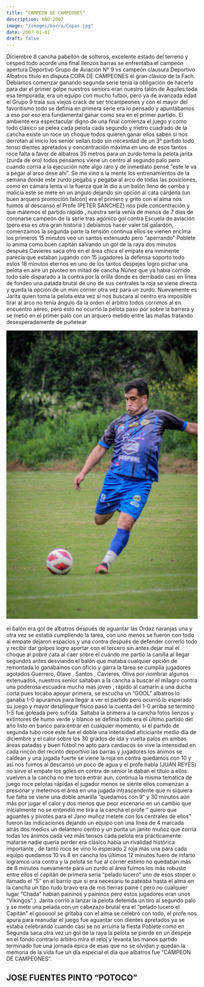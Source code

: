```yaml
---
title: “CAMPEON DE CAMPEONES”
description: AÑO 2007
image: "/images/barra/Copas.jpg"
date: 2007-01-01
draft: false
---
```


Diciembre 8 cancha pabellón de solteros, excelente estado del terreno y césped todo
acorde una final lienzos barras se enfrentaba el campeón apertura Deportivo Grupo de
Aviación N° 9 vs campeón clausura Deportivo Albatros título en disputa COPA DE
CAMPEONES el gran clásico de la Fach. Debíamos comenzar ganando segunda serie tenía
la obligación de hacerlo para dar el primer golpe nuestros seniors eran nuestro talón de
Aquiles toda esa temporada, era un equipo con mucho futbol, pero ya de avanzada edad el
Grupo 9 traía sus viejos crack de ser tricampeones y con el mayor del favoritismo todo se
definía en primera serie era lo pensado y apuntábamos a eso por eso era fundamental ganar
como sea en el primer partido. El ambiente era espectacular digno de una final comienza el
juego y como todo clásico se pelea cada pelota cada segundo y metro cuadrado de la
cancha existe un roce un choque todos quieren ganar ellos saben si nos derrotan al inicio los
senior sellan todo sin necesidad de un 3° partido todo tenso dientes apretados y
concentración máxima en uno de esos tantos roce falta a favor de albatros 35 metros para un
zurdo toma la pelota jarita (zurda de oro) todos pensamos viene un centro al segundo palo
pero cuando corría a la ejecución note algo raro y de inmediato pensé “este le va a pegar al
arco dese ahí”. Se me vino a la mente los entrenamientos de la semana donde este zurdo
pegaba y pegaba al arco de todas las posiciones, como en cámara lenta vi la fuerza que le
dio a un balón lleno de comba y malicia este se mete en un ángulo dejando sin opción al cata
cárdena (un buen arquero promoción falcón) era el primero y grito con el alma nos fuimos al
descansó el Profe (PETER SANCHEZ) nos pide concentración y que matemos el partido
rápido , nuestra seria venia de menos de 7 días de coronarse campeón de la serie tras
agónico gol contra Escuela de aviación (pero esa es otra gran historia ) debíamos hacer
valer tal galardón, comenzamos la segunda parte la tensión continua ellos se vienen encima
los primeros 15 minutos veo un santos extenuado pero “aperrando” Poblete lo anima como
buen capitán salvando un gol de la raya dos minutos después Cavieres saca otro en el área
chica el empate era inminente parecía que estaban jugando con 15 jugadores la defensa
soporto todo estos 18 minutos eternos en uno de los tantos despejes logro pichar una pelota
en aire un pivoteo en mitad de cancha Núñez que ya había corrido todo sale disparado a la
contra por la orilla donde es derribado casi en línea de fondeo una patada brutal de uno de
sus centrales la roja se viene directa y queda la opción de un mini córner otra vez para un
zurdo. Nuevamente es Jarita quien toma la pelota esta vez sí nos buscara al centro era
imposible tirar al arco no tenía ángulo da la orden el árbitro todos corrimos al en encuentro
aéreo, pero esto no ocurrió la pelota paso por sobre la barrera y se metió en el primer
palo con un arquero metido entre las mallas tratando desesperadamente de puñetear

![Senior](/public/images/senior/Senior10.jpg "Text to show on mouseover")

el balón era gol de albatros después de aguantar las Ordaz naranjas una y otra vez se
estaba cumpliendo la tarea, con uno menos se fueron con todo al empate dejaron espacios y
una contra después de defender correrlo todo y recibir dar golpes logro aportar con el tercero
sin antes dejar mal el choque al pobre cata al caer sobre el cuándo me partió la canilla al
llegar segundos antes desviando el balón que mataba cualquier opción de remontada lo
ganábamos con oficio y garra la tarea se cumplía jugadores agotados Guerrero, Olave ,
Santos , Cavieres, Oliva por nombrar algunos extenuados, nuestros senior saltaban a la
cancha a buscar el milagro contra una poderosa escuadra mucho más joven , rápido al
camarín a una ducha corta pues tocaba apoyar primera, se escucha un “GOOL” albatros lo
ganaba 1-0 apuramos para llegar a ver el partido pero ocurrió lo esperado su juego y mayor
despliegue físico paso la cuenta del 1-0 arriba se terminó 1-5 fue goleada pero sufrida.
Saltaba la primera a la cancha fotos lienzos y extintores de humo verde y blanco se definía
todo era el último partido del año listo en banco para entrar en cualquier momento, si el
partido de segunda tubo roce este fue el doble una intensidad aficiciante medio día de
diciembre y el calor sobre los 30 grados de ida y vuelta palos en ambas áreas patadas y
buen fútbol no apto para cardiacos se vive la intensidad en cada rincón del recinto deportivo
las barras y jugadores los ánimos se caldean y una jugada fuerte se viene la roja en contra
quedamos con 10 y así nos fuimos al descansó un poco de agua y el profe habla (JUAN
REYES) no sirve el empate los goles en contra de senior le daban el título a ellos vuelven a
la cancha no me toca entrar aun, continua la misma temática de juego roce pelotas rápidas el
jugador menos se siente ellos comienzan a presionar y meternos el área en una jugada
intrascendente que ni siquiera fue falta se viene una doble amarilla “quedamos con 9” y 30
minutos aún más por jugar el calor y dos menos que peor escenario en un cambio que
inicialmente no se entendió me tira a la cancha el profe “ quiero que aguantes y pivotes para
el Jano muñoz metete con los centrales de ellos” fueron las indicaciones dejando un equipo
con una línea de 4 marcada atrás dos medios un delantero centro y un punta un janito muñoz
que corría todas los ánimos cada vez más tensos cada pelota era prácticamente matarse
nadie quería perder era clásico había un rivalidad histórica importante , de tanto roce se vino
lo esperado 2 roja más una para cada equipo quedamos 10 vs 8 en cancha los últimos 12
minutos fuero de infarto logramos una contra y la pelota se fue al córner estimo no quedaban
más de 8 minutos nuevamente para un zurdo al área fuimos los más robusto entre ellos el
capitán de primera seria “pelado lucero” uno de esos stoper o llamado el “5” en el barrio que
si era necesario te pateaba hasta el alma en la cancha un tipo rudo bravo era de mis tierras
paine ( pero no cualquier lugar “Chada” habían paininos y paininos pero estos
jugadores eran unos “Vikingos” ). Jarita corrió a lanzar la pelota detenida un tiro al
segundo palo y se mete una pelada con un cabezazo brutal era el “pelado lucero el Capitán”
el goooool se gritaba con el alma se celebró con todo, el profe nos apura para reanudar el
juego fue aguantar con dientes apretados ya se estaba celebrando cuando casi se no arruina
la fiesta Poblete como en Segunda saca otra vez un gol de la raya la pelota se pierde en un
despeje en el fondo contrario árbitro mira el reloj y levanta las manos partido terminado fue
una jornada épica de esas que no se olvidan y quedan la memoria de la vida fue un día
especial el día que albatros fue “CAMPEON DE CAMPEONES”.

## JOSE FUENTES PINTO “POTOCO”
